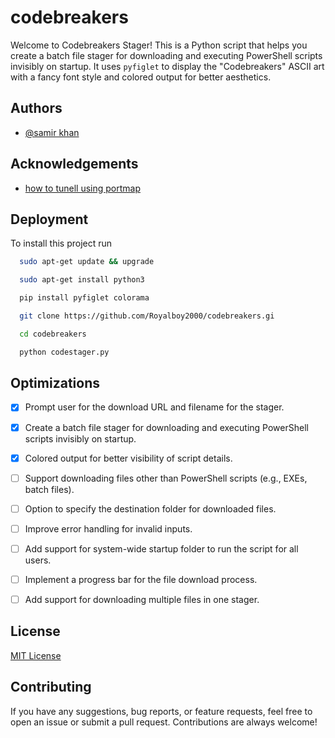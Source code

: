 
# codebreakers

Welcome to Codebreakers Stager! This is a Python script that helps you create a batch file stager for downloading and executing PowerShell scripts invisibly on startup. It uses `pyfiglet` to display the "Codebreakers" ASCII art with a fancy font style and colored output for better aesthetics.



## Authors

- [@samir khan](https://www.instagram.com/s.a.m.i.r_012/)


## Acknowledgements

 - [how to tunell using portmap](https://null-byte.wonderhowto.com/forum/hack-android-with-kali-using-port-forwarding-portmap-io-0208870/)


## Deployment

To install this project run

```bash
  sudo apt-get update && upgrade
```
```bash
  sudo apt-get install python3
```
```bash
  pip install pyfiglet colorama
```
```bash
  git clone https://github.com/Royalboy2000/codebreakers.gi
```
```bash
  cd codebreakers
```
```bash
  python codestager.py
```



## Optimizations
- [x] Prompt user for the download URL and filename for the stager.
- [x] Create a batch file stager for downloading and executing PowerShell scripts invisibly on startup.
- [x] Colored output for better visibility of script details.
- [ ] Support downloading files other than PowerShell scripts (e.g., EXEs, batch files).
- [ ] Option to specify the destination folder for downloaded files.
- [ ] Improve error handling for invalid inputs.
- [ ] Add support for system-wide startup folder to run the script for all users.
- [ ] Implement a progress bar for the file download process.
- [ ] Add support for downloading multiple files in one stager.

 

## License

[MIT License](https://choosealicense.com/licenses/mit/)


## Contributing

If you have any suggestions, bug reports, or feature requests, feel free to open an issue or submit a pull request. Contributions are always welcome!

